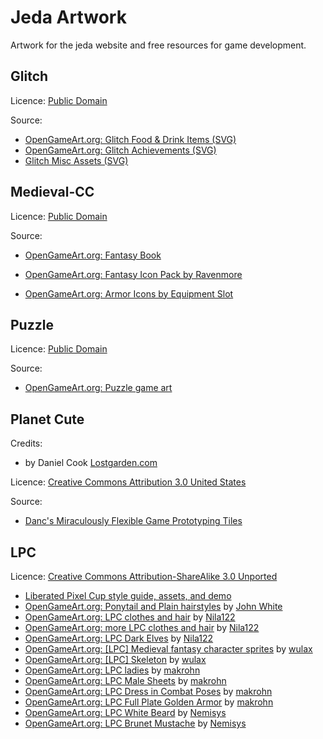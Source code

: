 Jeda Artwork
============

Artwork for the jeda website and free resources for game development.


Glitch
------

Licence: [Public Domain](http://creativecommons.org/publicdomain/zero/1.0/)

Source:
* [OpenGameArt.org: Glitch Food & Drink Items (SVG)](http://opengameart.org/content/glitch-food-drink-items-svg)
* [OpenGameArt.org: Glitch Achievements (SVG)](http://opengameart.org/content/glitch-achievements-svg)
* [Glitch Misc Assets (SVG)](http://opengameart.org/content/glitch-misc-assets-svg)


Medieval-CC
--------

Licence: [Public Domain](http://creativecommons.org/publicdomain/zero/1.0/)

Source:
* [OpenGameArt.org: Fantasy Book](http://opengameart.org/content/fantasy-book)
* [OpenGameArt.org: Fantasy Icon Pack by Ravenmore](http://opengameart.org/content/fantasy-icon-pack-by-ravenmore-0)


* [OpenGameArt.org: Armor Icons by Equipment Slot](http://opengameart.org/content/armor-icons-by-equipment-slot)


Puzzle
------

Licence: [Public Domain](http://creativecommons.org/publicdomain/zero/1.0/)

Source:
* [OpenGameArt.org: Puzzle game art](http://opengameart.org/content/puzzle-game-art)


Planet Cute
-----------

Credits:
* by Daniel Cook [Lostgarden.com](http://Lostgarden.com)

Licence: [Creative Commons Attribution 3.0 United States](http://creativecommons.org/licenses/by/3.0/us/)

Source:
* [Danc's Miraculously Flexible Game Prototyping Tiles](http://www.lostgarden.com/2007/05/dancs-miraculously-flexible-game.html)



LPC
---

Licence: [Creative Commons Attribution-ShareAlike 3.0 Unported](http://creativecommons.org/licenses/by-sa/3.0/)

* [Liberated Pixel Cup style guide, assets, and demo](http://lpc.opengameart.org/static/lpc-style-guide/assets.html)
* [OpenGameArt.org: Ponytail and Plain hairstyles](http://opengameart.org/content/ponytail-and-plain-hairstyles)
  by [John White](http://opengameart.org/users/joe-white)
* [OpenGameArt.org: LPC clothes and hair](http://opengameart.org/content/lpc-clothes-and-hair)
  by [Nila122](http://opengameart.org/users/nila122)
* [OpenGameArt.org: more LPC clothes and hair](http://opengameart.org/content/more-lpc-clothes-and-hair)
  by [Nila122](http://opengameart.org/users/nila122)
* [OpenGameArt.org: LPC Dark Elves](http://opengameart.org/content/lpc-dark-elves)
  by [Nila122](http://opengameart.org/users/nila122)
* [OpenGameArt.org: [LPC] Medieval fantasy character sprites](http://opengameart.org/content/lpc-medieval-fantasy-character-sprites)
  by [wulax](http://opengameart.org/users/wulax)
* [OpenGameArt.org: [LPC] Skeleton](http://opengameart.org/content/lpc-skeleton)
  by [wulax](http://opengameart.org/users/wulax)
* [OpenGameArt.org: LPC ladies](http://opengameart.org/content/lpc-ladies)
  by [makrohn](http://opengameart.org/users/makrohn)
* [OpenGameArt.org: LPC Male Sheets](http://opengameart.org/content/lpc-male-sheets)
  by [makrohn](http://opengameart.org/users/makrohn)
* [OpenGameArt.org: LPC Dress in Combat Poses](http://opengameart.org/content/lpc-dress-in-combat-poses)
  by [makrohn](http://opengameart.org/users/makrohn)
* [OpenGameArt.org: LPC Full Plate Golden Armor](http://opengameart.org/content/lpc-full-plate-golden-armor-0)
  by [makrohn](http://opengameart.org/users/makrohn)
* [OpenGameArt.org: LPC White Beard](http://opengameart.org/content/lpc-white-beard)
  by [Nemisys](http://opengameart.org/users/nemisys)
* [OpenGameArt.org: LPC Brunet Mustache](http://opengameart.org/content/lpc-brunet-mustache)
  by [Nemisys](http://opengameart.org/users/nemisys)


